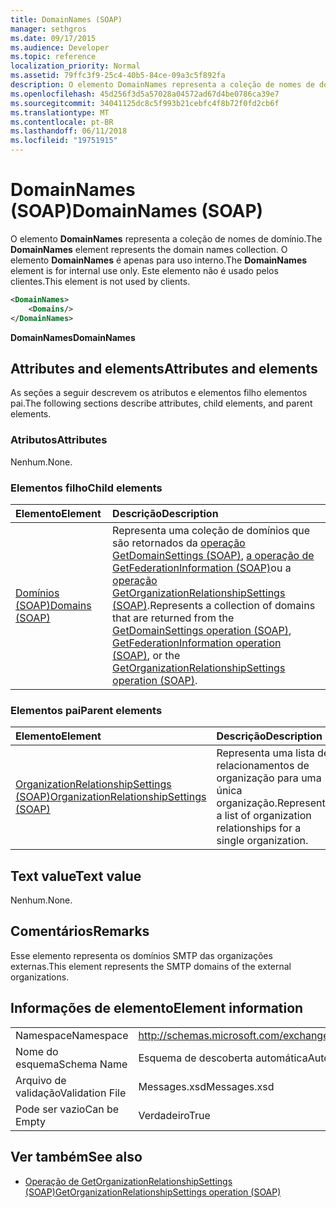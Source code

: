 ```yaml
---
title: DomainNames (SOAP)
manager: sethgros
ms.date: 09/17/2015
ms.audience: Developer
ms.topic: reference
localization_priority: Normal
ms.assetid: 79ffc3f9-25c4-40b5-84ce-09a3c5f892fa
description: O elemento DomainNames representa a coleção de nomes de domínio. O elemento DomainNames é apenas para uso interno. Este elemento não é usado pelos clientes.
ms.openlocfilehash: 45d256f3d5a57028a04572ad67d4be0786ca39e7
ms.sourcegitcommit: 34041125dc8c5f993b21cebfc4f8b72f0fd2cb6f
ms.translationtype: MT
ms.contentlocale: pt-BR
ms.lasthandoff: 06/11/2018
ms.locfileid: "19751915"
---
```

# <a name="domainnames-soap"></a><span data-ttu-id="00071-105">DomainNames (SOAP)</span><span class="sxs-lookup"><span data-stu-id="00071-105">DomainNames (SOAP)</span></span>

<span data-ttu-id="00071-106">O elemento **DomainNames** representa a coleção de nomes de domínio.</span><span class="sxs-lookup"><span data-stu-id="00071-106">The **DomainNames** element represents the domain names collection.</span></span> <span data-ttu-id="00071-107">O elemento **DomainNames** é apenas para uso interno.</span><span class="sxs-lookup"><span data-stu-id="00071-107">The **DomainNames** element is for internal use only.</span></span> <span data-ttu-id="00071-108">Este elemento não é usado pelos clientes.</span><span class="sxs-lookup"><span data-stu-id="00071-108">This element is not used by clients.</span></span> 
  
```XML
<DomainNames>
    <Domains/>
</DomainNames>
```

 <span data-ttu-id="00071-109">**DomainNames**</span><span class="sxs-lookup"><span data-stu-id="00071-109">**DomainNames**</span></span>
## <a name="attributes-and-elements"></a><span data-ttu-id="00071-110">Attributes and elements</span><span class="sxs-lookup"><span data-stu-id="00071-110">Attributes and elements</span></span>

<span data-ttu-id="00071-111">As seções a seguir descrevem os atributos e elementos filho elementos pai.</span><span class="sxs-lookup"><span data-stu-id="00071-111">The following sections describe attributes, child elements, and parent elements.</span></span>
  
### <a name="attributes"></a><span data-ttu-id="00071-112">Atributos</span><span class="sxs-lookup"><span data-stu-id="00071-112">Attributes</span></span>

<span data-ttu-id="00071-113">Nenhum.</span><span class="sxs-lookup"><span data-stu-id="00071-113">None.</span></span>
  
### <a name="child-elements"></a><span data-ttu-id="00071-114">Elementos filho</span><span class="sxs-lookup"><span data-stu-id="00071-114">Child elements</span></span>

|<span data-ttu-id="00071-115">**Elemento**</span><span class="sxs-lookup"><span data-stu-id="00071-115">**Element**</span></span>|<span data-ttu-id="00071-116">**Descrição**</span><span class="sxs-lookup"><span data-stu-id="00071-116">**Description**</span></span>|
|:-----|:-----|
|[<span data-ttu-id="00071-117">Domínios (SOAP)</span><span class="sxs-lookup"><span data-stu-id="00071-117">Domains (SOAP)</span></span>](domains-soap.md) <br/> |<span data-ttu-id="00071-118">Representa uma coleção de domínios que são retornados da [operação GetDomainSettings (SOAP)](getdomainsettings-operation-soap.md), [a operação de GetFederationInformation (SOAP)](getfederationinformation-operation-soap.md)ou a [operação GetOrganizationRelationshipSettings (SOAP)](getorganizationrelationshipsettings-operation-soap.md).</span><span class="sxs-lookup"><span data-stu-id="00071-118">Represents a collection of domains that are returned from the [GetDomainSettings operation (SOAP)](getdomainsettings-operation-soap.md), [GetFederationInformation operation (SOAP)](getfederationinformation-operation-soap.md), or the [GetOrganizationRelationshipSettings operation (SOAP)](getorganizationrelationshipsettings-operation-soap.md).</span></span>  <br/> |
   
### <a name="parent-elements"></a><span data-ttu-id="00071-119">Elementos pai</span><span class="sxs-lookup"><span data-stu-id="00071-119">Parent elements</span></span>

|<span data-ttu-id="00071-120">**Elemento**</span><span class="sxs-lookup"><span data-stu-id="00071-120">**Element**</span></span>|<span data-ttu-id="00071-121">**Descrição**</span><span class="sxs-lookup"><span data-stu-id="00071-121">**Description**</span></span>|
|:-----|:-----|
|[<span data-ttu-id="00071-122">OrganizationRelationshipSettings (SOAP)</span><span class="sxs-lookup"><span data-stu-id="00071-122">OrganizationRelationshipSettings (SOAP)</span></span>](organizationrelationshipsettings-soap.md) <br/> |<span data-ttu-id="00071-123">Representa uma lista de relacionamentos de organização para uma única organização.</span><span class="sxs-lookup"><span data-stu-id="00071-123">Represents a list of organization relationships for a single organization.</span></span>  <br/> |
   
## <a name="text-value"></a><span data-ttu-id="00071-124">Text value</span><span class="sxs-lookup"><span data-stu-id="00071-124">Text value</span></span>

<span data-ttu-id="00071-125">Nenhum.</span><span class="sxs-lookup"><span data-stu-id="00071-125">None.</span></span>
  
## <a name="remarks"></a><span data-ttu-id="00071-126">Comentários</span><span class="sxs-lookup"><span data-stu-id="00071-126">Remarks</span></span>

<span data-ttu-id="00071-127">Esse elemento representa os domínios SMTP das organizações externas.</span><span class="sxs-lookup"><span data-stu-id="00071-127">This element represents the SMTP domains of the external organizations.</span></span>
  
## <a name="element-information"></a><span data-ttu-id="00071-128">Informações de elemento</span><span class="sxs-lookup"><span data-stu-id="00071-128">Element information</span></span>

|||
|:-----|:-----|
|<span data-ttu-id="00071-129">Namespace</span><span class="sxs-lookup"><span data-stu-id="00071-129">Namespace</span></span>  <br/> |http://schemas.microsoft.com/exchange/2010/Autodiscover  <br/> |
|<span data-ttu-id="00071-130">Nome do esquema</span><span class="sxs-lookup"><span data-stu-id="00071-130">Schema Name</span></span>  <br/> |<span data-ttu-id="00071-131">Esquema de descoberta automática</span><span class="sxs-lookup"><span data-stu-id="00071-131">Autodiscover schema</span></span>  <br/> |
|<span data-ttu-id="00071-132">Arquivo de validação</span><span class="sxs-lookup"><span data-stu-id="00071-132">Validation File</span></span>  <br/> |<span data-ttu-id="00071-133">Messages.xsd</span><span class="sxs-lookup"><span data-stu-id="00071-133">Messages.xsd</span></span>  <br/> |
|<span data-ttu-id="00071-134">Pode ser vazio</span><span class="sxs-lookup"><span data-stu-id="00071-134">Can be Empty</span></span>  <br/> |<span data-ttu-id="00071-135">Verdadeiro</span><span class="sxs-lookup"><span data-stu-id="00071-135">True</span></span>  <br/> |
   
## <a name="see-also"></a><span data-ttu-id="00071-136">Ver também</span><span class="sxs-lookup"><span data-stu-id="00071-136">See also</span></span>

- [<span data-ttu-id="00071-137">Operação de GetOrganizationRelationshipSettings (SOAP)</span><span class="sxs-lookup"><span data-stu-id="00071-137">GetOrganizationRelationshipSettings operation (SOAP)</span></span>](getorganizationrelationshipsettings-operation-soap.md)

